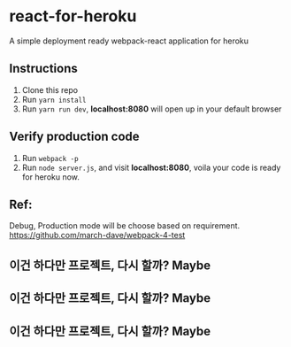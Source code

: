 # react-for-heroku
A simple deployment ready webpack-react application for heroku

## Instructions

1.  Clone this repo
2.  Run `yarn install`
3.  Run `yarn run dev`, **localhost:8080** will open up in your default browser

## Verify production code
1. Run `webpack -p`
2. Run `node server.js`, and visit **localhost:8080**, voila your code is ready for heroku now.


## Ref: 
Debug, Production mode will be choose based on requirement.
https://github.com/march-dave/webpack-4-test

## 이건 하다만 프로젝트, 다시 할까? Maybe
## 이건 하다만 프로젝트, 다시 할까? Maybe
## 이건 하다만 프로젝트, 다시 할까? Maybe